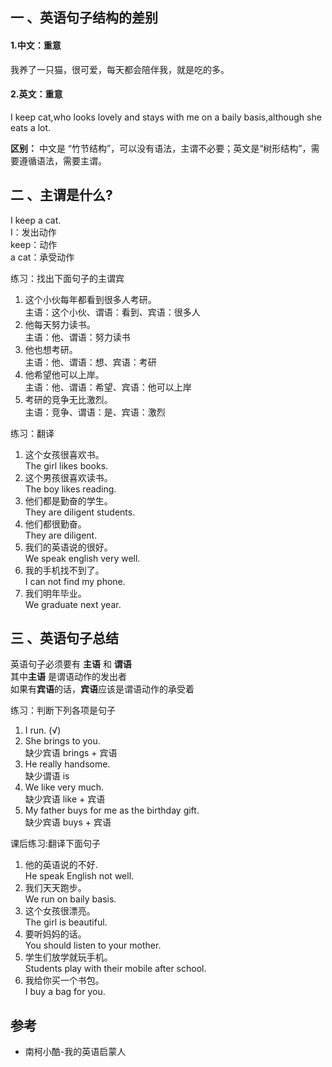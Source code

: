 ## 一 、英语句子结构的差别
   
#### 1.中文：重意
 我养了一只猫，很可爱，每天都会陪伴我，就是吃的多。

#### 2.英文：重意
 I keep cat,who looks lovely and stays with me on a baily basis,although she eats a lot.
 
 **区别：** 中文是 “竹节结构”，可以没有语法，主谓不必要；英文是“树形结构”，需要遵循语法，需要主谓。

## 二 、主谓是什么?

I keep a cat.<br/>
I：发出动作<br/>
keep：动作<br/> 
a cat：承受动作<br/>

练习：找出下面句子的主谓宾<br/>
1. 这个小伙每年都看到很多人考研。<br/>
主语：这个小伙、谓语：看到、宾语：很多人
2. 他每天努力读书。<br/>
主语：他、谓语：努力读书
3. 他也想考研。<br/>
主语：他、谓语：想、宾语：考研
4. 他希望他可以上岸。<br/>
主语：他、谓语：希望、宾语：他可以上岸
5. 考研的竞争无比激烈。<br/>
主语：竞争、谓语：是、宾语：激烈<br/>

练习：翻译<br/>
1. 这个女孩很喜欢书。<br/>
The girl likes books.
2. 这个男孩很喜欢读书。<br/>
The boy likes reading.
3. 他们都是勤奋的学生。<br/>
They are diligent students.
4. 他们都很勤奋。<br/>
They are diligent.
5. 我们的英语说的很好。<br/>
We speak english very well.
6. 我的手机找不到了。<br/>
I can not find my phone.
7. 我们明年毕业。<br/>
We graduate next year.

## 三 、英语句子总结
英语句子必须要有 **主语**  和 **谓语**<br/>
其中**主语** 是谓语动作的发出者<br/>
如果有**宾语**的话，**宾语**应该是谓语动作的承受着<br/>

练习：判断下列各项是句子
1. I run. (√)
2. She brings  to you. <br/>
缺少宾语 brings + 宾语
3. He really handsome.<br/>
 缺少谓语 is
4. We like very much.<br/>
缺少宾语 like + 宾语
5. My father buys for me as  the birthday gift.<br/>
 缺少宾语 buys + 宾语<br/>


课后练习:翻译下面句子
1. 他的英语说的不好.<br/>
He speak English not well.
2. 我们天天跑步。<br/>
We run on baily basis.
3. 这个女孩很漂亮。<br/>
The girl is beautiful.
4. 要听妈妈的话。<br/>
You should listen to your mother.
5. 学生们放学就玩手机。<br/>
Students play with their mobile after school. 
6. 我给你买一个书包。<br/>
 I buy a bag for you.
 
## 参考

- 南柯小酷-我的英语启蒙人